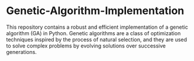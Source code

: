 # Genetic-Algorithm-Implementation
This repository contains a robust and efficient implementation of a genetic algorithm (GA) in Python. Genetic algorithms are a class of optimization techniques inspired by the process of natural selection, and they are used to solve complex problems by evolving solutions over successive generations.
